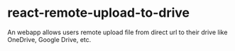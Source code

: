 # react-remote-upload-to-drive
An webapp allows users remote upload file from direct url to their drive like OneDrive, Google Drive, etc.
